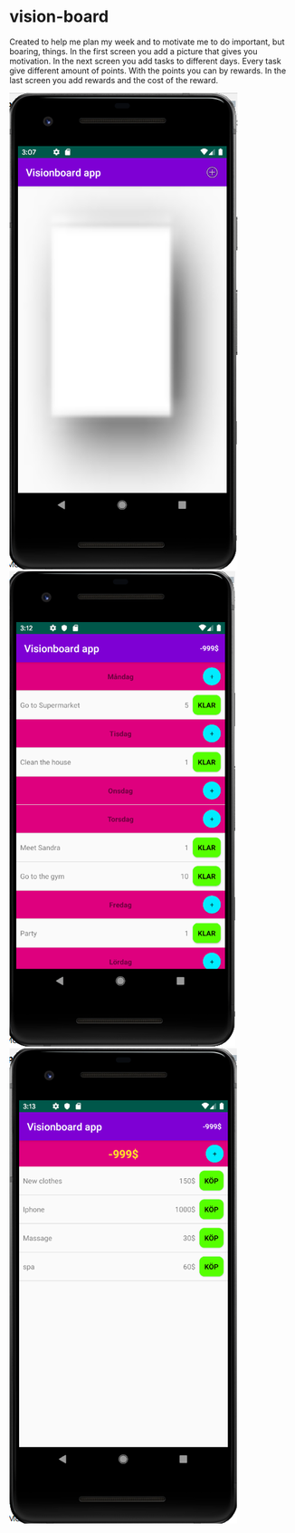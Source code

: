 # vision-board

Created to help me plan my week and to motivate me to do important, but boaring, things. In the first screen you add a picture that gives you motivation. In the next screen you add tasks to different days. Every task give different amount of points. With the points you can by rewards. In the last screen you add rewards and the cost of the reward.

![alt first view](https://github.com/TobiasJohansson91/Pics/blob/master/visionboard%20first%20screen.PNG)
![alt first view](https://github.com/TobiasJohansson91/Pics/blob/master/visionboard%20weekdays.PNG)
![alt first view](https://github.com/TobiasJohansson91/Pics/blob/master/visionboard%20rewards.PNG)

